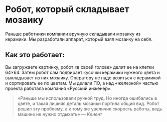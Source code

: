 # Робот, который складывает мозаику
Раньше работники компании вручную складывали мозаику из керамики. Мы разработали аппарат, который взял мозаику на себя.

## Как это работает:
Вы загружаете картинку, робот «в своей голове» делит ее на клетки 64×64. Затем робот сам подбирает кусочки керамики нужного цвета и выкладывает из них мозаику. Оператору не надо возиться с керамикой и сортировать ее по цветам. Мы делали ПО, а над «железной» частью проекта работала компания «Русский инженер».

> «Раньше мы использовали ручной труд. Но иногда ошибались в цвете, и такая лишняя деталь мозаики портила общий вид. Робот решил эту проблему, а к тому же увеличил скорость работы, ведь машине не нужно отдыхать»
> <cite>— Клиент</cite>
